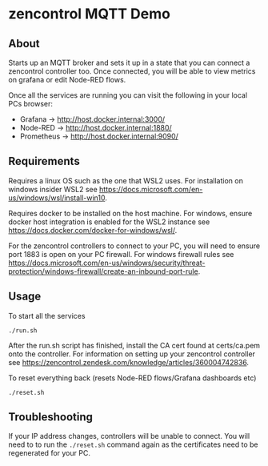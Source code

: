 zencontrol MQTT Demo
=================================================


About
-----

Starts up an MQTT broker and sets it up in a state that you can connect a zencontrol controller too. Once connected, you will be able to view metrics on grafana or edit Node-RED flows.

Once all the services are running you can visit the following in your local PCs browser:
* Grafana -> http://host.docker.internal:3000/
* Node-RED -> http://host.docker.internal:1880/
* Prometheus -> http://host.docker.internal:9090/

Requirements
-----

Requires a linux OS such as the one that WSL2 uses. For installation on windows insider WSL2 see https://docs.microsoft.com/en-us/windows/wsl/install-win10.

Requires docker to be installed on the host machine. For windows, ensure docker host integration is enabled for the WSL2 instance see https://docs.docker.com/docker-for-windows/wsl/.

For the zencontrol controllers to connect to your PC, you will need to ensure port 1883 is open on your PC firewall. For windows firewall rules see https://docs.microsoft.com/en-us/windows/security/threat-protection/windows-firewall/create-an-inbound-port-rule.

Usage
-----

To start all the services
```
./run.sh
```
After the run.sh script has finished, install the CA cert found at certs/ca.pem onto the controller. For information on setting up your zencontrol controller see https://zencontrol.zendesk.com/knowledge/articles/360004742836.

To reset everything back (resets Node-RED flows/Grafana dashboards etc)
```
./reset.sh
```

Troubleshooting
-----

If your IP address changes, controllers will be unable to connect. You will need to to run the `./reset.sh` command again as the certificates need to be regenerated for your PC.